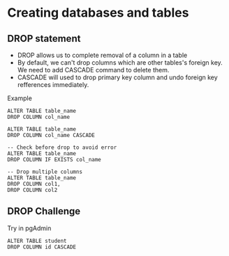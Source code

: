 # Creating databases and tables

## DROP statement
- DROP allows us to complete removal of a column in a table
- By default, we can't drop columns which are other tables's foreign key. We need to add CASCADE command to delete them.
- CASCADE will used to drop primary key column and undo foreign key refferences immediately.

Example
```
ALTER TABLE table_name
DROP COLUMN col_name

ALTER TABLE table_name
DROP COLUMN col_name CASCADE

-- Check before drop to avoid error
ALTER TABLE table_name
DROP COLUMN IF EXISTS col_name

-- Drop multiple columns
ALTER TABLE table_name
DROP COLUMN col1,
DROP COLUMN col2
```


## DROP Challenge
Try in pgAdmin
```
ALTER TABLE student
DROP COLUMN id CASCADE

```